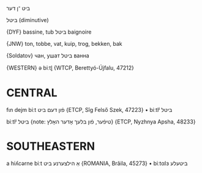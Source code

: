 ביט
־ן
דער

ביטל
(diminutive)

{DYF}
bassine, tub
ביטל baignoire

{JNW}
ton, tobbe, vat, kuip, trog, bekken, bak

{Soldatov}
чан, ушат
ביטל
ванна

{WESTERN}
ə biːtl̥ {WTCP, Berettyó-Újfalu, 47212}

CENTRAL
========

fɩn dejm biːt פֿון דעם ביט {ETCP, Sîg Felső Szek, 47223}
	•	biːtlʲ ביטל

biːtlʲ ביטל {note: טיפֿער, פֿון בלעך אָדער האָלץ} {ETCP, Nyzhnya Apsha, 48233}

SOUTHEASTERN
==============

a hiʎcərne biːt אַ הילצערנע ביט {ROMANIA, Brăila, 45273}
	•	biːtαlɜ ביטעלע


